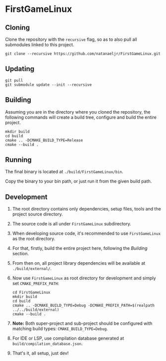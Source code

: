 # FirstGameLinux

## Cloning

Clone the repository with the `recursive` flag, so as to also pull all submodules linked to this project.

```
git clone --recursive https://github.com/natanaeljr/FirstGameLinux.git
```

## Updating

```
git pull
git submodule update --init --recursive
```

## Building

Assuming you are in the directory where you cloned the repository, the following commands will create a build tree, configure  and build the entire project.

```
mkdir build
cd build
cmake .. -DCMAKE_BUILD_TYPE=Release
cmake --build .
```

## Running

The final binary is located at `./build/FirstGameLinux/bin`.

Copy the binary to your bin path, or just run it from the given build path.

## Development

1. The root directory contains only dependencies, setup files, tools and the project source directory.

2. The source code is all under `FirstGameLinux` subdirectory.

3. When developing source code, it's recommended to use `FirstGameLinux` as the root directory.

4. For that, firstly, build the entire project here, following the *Building* section.

5. From then on, all project library dependencies will be available at `./build/external/`.

6. Now use `FirstGameLinux` as root directory for development and simply set `CMAKE_PREFIX_PATH`:

   ```
   cd FirstGameLinux
   mkdir build
   cd build
   cmake .. -DCMAKE_BUILD_TYPE=Debug -DCMAKE_PREFIX_PATH=$(realpath ../../build/external)
   cmake --build .
   ```

7. **Note:** Both super-project and sub-project  should be configured with matching build types: `CMAKE_BUILD_TYPE=Debug`.
8. For IDE or LSP, use compilation database  generated at `build/compilation_database.json`.
9. That's it, all setup, just dev!
